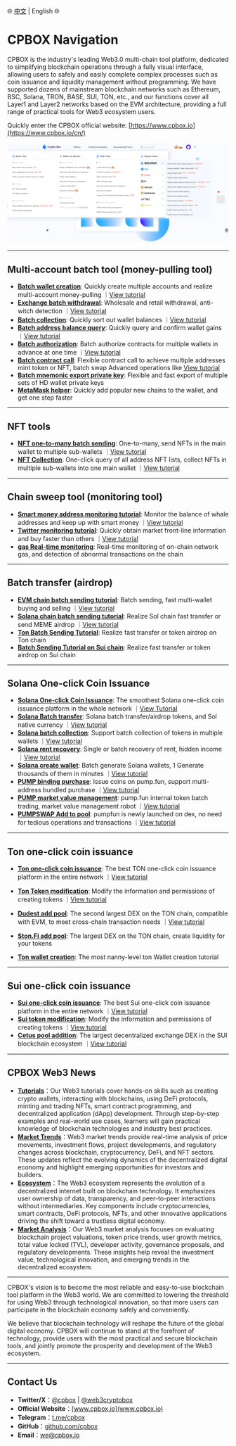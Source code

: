 🌐 [中文](../README.md) | English 🌐

# CPBOX Navigation

CPBOX is the industry's leading Web3.0 multi-chain tool platform, dedicated to simplifying blockchain operations through a fully visual interface, allowing users to safely and easily complete complex processes such as coin issuance and liquidity management without programming. We have supported dozens of mainstream blockchain networks such as Ethereum, BSC, Solana, TRON, BASE, SUI, TON, etc., and our functions cover all Layer1 and Layer2 networks based on the EVM architecture, providing a full range of practical tools for Web3 ecosystem users.

Quickly enter the CPBOX official website: [https://www.cpbox.io](https://www.cpbox.io/cn/)

![alt text](../assets/menu_en.png)

---

## Multi-account batch tool (money-pulling tool)

- **[Batch wallet creation](https://www.cpbox.io/cn/batch/generate-wallet)**: Quickly create multiple accounts and realize multi-account money-pulling ｜[View tutorial](https://docs.cpbox.io/xiao-bai-bi-kan-xi-lie/pi-liang-di-zhi-sheng-cheng.html)
- **[Exchange batch withdrawal](https://www.cpbox.io/cn/exchange/withdraw)**: Wholesale and retail withdrawal, anti-witch detection ｜[View tutorial](https://docs.cpbox.io/shi-yong-gong-ju/jiao-yi-suo-pi-liang-ti-bi.html)
- **[Batch collection](https://www.cpbox.io/cn/batch/collection)**: Quickly sort out wallet balances ｜[View tutorial](https://docs.cpbox.io/pi-liang-gong-ju/pi-liang-gui-ji.html)
- **[Batch address balance query](https://www.cpbox.io/cn/batch/check-balance)**: Quickly query and confirm wallet gains ｜[View tutorial](https://docs.cpbox.io/pi-liang-gong-ju/pi-liang-cha-xun.html)
- **[Batch authorization](https://www.cpbox.io/cn/batch/approve)**: Batch authorize contracts for multiple wallets in advance at one time ｜[View tutorial](https://www.cpbox.io/articles/cn/2830.html)
- **[Batch contract call](https://www.cpbox.io/cn/batch/call-contract)**: Flexible contract call to achieve multiple addresses mint token or NFT, batch swap Advanced operations like [View tutorial](https://www.cpbox.io/articles/cn/2871.html)
- **[Batch mnemonic export private key](https://www.cpbox.io/cn/mnemonic)**: Flexible and fast export of multiple sets of HD wallet private keys
- **[MetaMask helper](https://www.cpbox.io/cn/metamask/helper)**: Quickly add popular new chains to the wallet, and get one step faster

---

## NFT tools

- **[NFT one-to-many batch sending](https://www.cpbox.io/cn/batch/send-nft)**: One-to-many, send NFTs in the main wallet to multiple sub-wallets ｜[View tutorial](https://www.cpbox.io/articles/cn/2837.html)
- **[NFT Collection](https://www.cpbox.io/cn/batch/collection-nft)**: One-click query of all address NFT lists, collect NFTs in multiple sub-wallets into one main wallet ｜[View tutorial](https://www.cpbox.io/articles/cn/2835.html)

---

## Chain sweep tool (monitoring tool)

- **[Smart money address monitoring tutorial](https://www.cpbox.io/cn/balance/monitor)**: Monitor the balance of whale addresses and keep up with smart money ｜[View tutorial](https://docs.cpbox.io/shi-yong-gong-ju/yuejian-kong.html)
- **[Twitter monitoring tutorial](https://www.cpbox.io/cn/twitter/group)**: Quickly obtain market front-line information and buy faster than others ｜[View tutorial](https://docs.cpbox.io/shi-yong-gong-ju/twitter-jian-kong.html)
- **[gas Real-time monitoring](https://www.cpbox.io/cn/gas)**: Real-time monitoring of on-chain network gas, and detection of abnormal transactions on the chain

---

## Batch transfer (airdrop)

- **[EVM chain batch sending tutorial](https://www.cpbox.io/cn/batch/send-token)**: Batch sending, fast multi-wallet buying and selling ｜[View tutorial](https://docs.cpbox.io/pi-liang-gong-ju/pi-liang-fa-song.html)
- **[Solana chain batch sending tutorial](https://www.cpbox.io/cn/solana/batch/send)**: Realize Sol chain fast transfer or send MEME airdrop ｜[View tutorial](https://www.cpbox.io/articles/cn/2841.html)
- **[Ton Batch Sending Tutorial](https://www.cpbox.io/cn/ton/batch-send-token)**: Realize fast transfer or token airdrop on Ton chain
- **[Batch Sending Tutorial on Sui chain](https://www.cpbox.io/cn/sui/batch-send-token)**: Realize fast transfer or token airdrop on Sui chain

---

## Solana One-click Coin Issuance

- **[Solana One-click Coin Issuance](https://www.cpbox.io/cn/solana/token/publish)**: The smoothest Solana one-click coin issuance platform in the whole network ｜[View Tutorial](https://docs.cpbox.io/solana-gong-ju/solana-yi-jian-fa-bi.html)
- **[Solana Batch transfer](https://www.cpbox.io/cn/solana/batch/send)**: Solana batch transfer/airdrop tokens, and Sol native currency ｜[View tutorial](https://www.cpbox.io/articles/cn/2841.html)
- **[Solana batch collection](https://www.cpbox.io/cn/solana/batch/collection)**: Support batch collection of tokens in multiple wallets ｜[View tutorial](https://www.cpbox.io/articles/cn/2857.html)
- **[Solana rent recovery](https://www.cpbox.io/cn/solana/close-account)**: Single or batch recovery of rent, hidden income ｜[View tutorial](https://docs.cpbox.io/solana-gong-ju/solana-guan-bi-di-zhi-zu-jin-hui-shou.html)
- **[Solana create wallet](https://www.cpbox.io/cn/batch/generate-wallet)**: Batch generate Solana wallets, 1 Generate thousands of them in minutes ｜[View tutorial](https://docs.cpbox.io/lian-gong-ju/solana-gong-ju/solana-qian-bao-pi-liang-chuang-jian.html)
- **[PUMP binding purchase](https://www.cpbox.io/cn/solana/pump/publish)**: Issue coins on pump.fun, support multi-address bundled purchase ｜[View tutorial](https://docs.cpbox.io/solana-gong-ju/pump-kai-pan-he-bing-mai-ru.html)
- **[PUMP market value management](https://www.cpbox.io/cn/solana/bmm?id=3)**: pump.fun internal token batch trading, market value management robot ｜[View tutorial](https://docs.cpbox.io/solana-gong-ju/pump-shi-zhi-guan-li.html)
- **[PUMPSWAP Add to pool](https://swap.pump.fun/?input=So1111111111111111111111111111111111111112)**: pumpfun is newly launched on dex, no need for tedious operations and transactions ｜[View tutorial](https://docs.cpbox.io/lian-gong-ju/solana-gong-ju/pumpswap-liu-dong-xing-tian-jia.html)

---

## Ton one-click coin issuance

- **[Ton one-click coin issuance](https://www.cpbox.io/cn/ton/token/publish)**: The best TON one-click coin issuance platform in the entire network ｜[View tutorial](https://docs.cpbox.io/ton-lian-gong-ju/ton-lian-yi-jian-fa-bi-0-dai-ma-fa-bi.html)

- **[Ton Token modification](https://www.cpbox.io/cn/ton/token/manage)**: Modify the information and permissions of creating tokens ｜[View tutorial](https://docs.cpbox.io/ton-lian-gong-ju/ton-dai-bi-guan-li.html)
- **[Dudest add pool](https://dedust.io/)**: The second largest DEX on the TON chain, compatible with EVM, to meet cross-chain transaction needs ｜[View tutorial](https://docs.cpbox.io/ton-lian-gong-ju/ton-liu-dong-xing-chi-chuang-jian-dedust-jiao-cheng.html)
- **[Ston.Fi add pool](https://ston.fi/)**: The largest DEX on the TON chain, create liquidity for your tokens
- **[Ton wallet creation](https://www.cpbox.io/cn/batch/generate-wallet)**: The most nanny-level ton Wallet creation tutorial

---

## Sui one-click coin issuance

- **[Sui one-click coin issuance](https://www.cpbox.io/cn/sui/token/publish)**: The best Sui one-click coin issuance platform in the entire network ｜[View tutorial](https://docs.cpbox.io/sui-lian-gong-ju/sui-yi-jian-fa-bi.html)
- **[Sui token modification](https://www.cpbox.io/cn/sui/token/manage)**: Modify the information and permissions of creating tokens ｜[View tutorial](https://docs.cpbox.io/sui-lian-gong-ju/sui-dai-bi-quan-xian-xiu-gai.html)
- **[Cetus pool addition](https://www.cetus.zone/)**: The largest decentralized exchange DEX in the SUI blockchain ecosystem ｜[View tutorial](https://docs.cpbox.io/sui-lian-gong-ju/sui-liu-dong-xing-chi-tian-jia.html)

---

## CPBOX Web3 News

- **[Tutorials](https://blog.cpbox.io/category/exercise-en/)**：Our Web3 tutorials cover hands-on skills such as creating crypto wallets, interacting with blockchains, using DeFi protocols, minting and trading NFTs, smart contract programming, and decentralized application (dApp) development. Through step-by-step examples and real-world use cases, learners will gain practical knowledge of blockchain technologies and industry best practices.
- **[Market Trends](https://blog.cpbox.io/category/market-en/)**：Web3 market trends provide real-time analysis of price movements, investment flows, project developments, and regulatory changes across blockchain, cryptocurrency, DeFi, and NFT sectors. These updates reflect the evolving dynamics of the decentralized digital economy and highlight emerging opportunities for investors and builders.
- **[Ecosystem](https://blog.cpbox.io/category/ecology-en/)**：The Web3 ecosystem represents the evolution of a decentralized internet built on blockchain technology. It emphasizes user ownership of data, transparency, and peer-to-peer interactions without intermediaries. Key components include cryptocurrencies, smart contracts, DeFi protocols, NFTs, and other innovative applications driving the shift toward a trustless digital economy.
- **[Market Analysis](https://blog.cpbox.io/category/analysis-en/)**：Our Web3 market analysis focuses on evaluating blockchain project valuations, token price trends, user growth metrics, total value locked (TVL), developer activity, governance proposals, and regulatory developments. These insights help reveal the investment value, technological innovation, and emerging trends in the decentralized ecosystem.

---

CPBOX's vision is to become the most reliable and easy-to-use blockchain tool platform in the Web3 world. We are committed to lowering the threshold for using Web3 through technological innovation, so that more users can participate in the blockchain economy safely and conveniently.

We believe that blockchain technology will reshape the future of the global digital economy. CPBOX will continue to stand at the forefront of technology, provide users with the most practical and secure blockchain tools, and jointly promote the prosperity and development of the Web3 ecosystem.

---

## Contact Us

- **Twitter/X**：[@cpbox](https://x.com/cpbox) | [@web3cryptobox](https://x.com/web3cryptobox)
- **Official Website**：[www.cpbox.io](www.cpbox.io)
- **Telegram**：[t.me/cpbox](https://t.me/cpbox)
- **GitHub**：[github.com/cpbox](https://github.com/cpbox)
- **Email**：[we@cpbox.io](we@cpbox.io)
